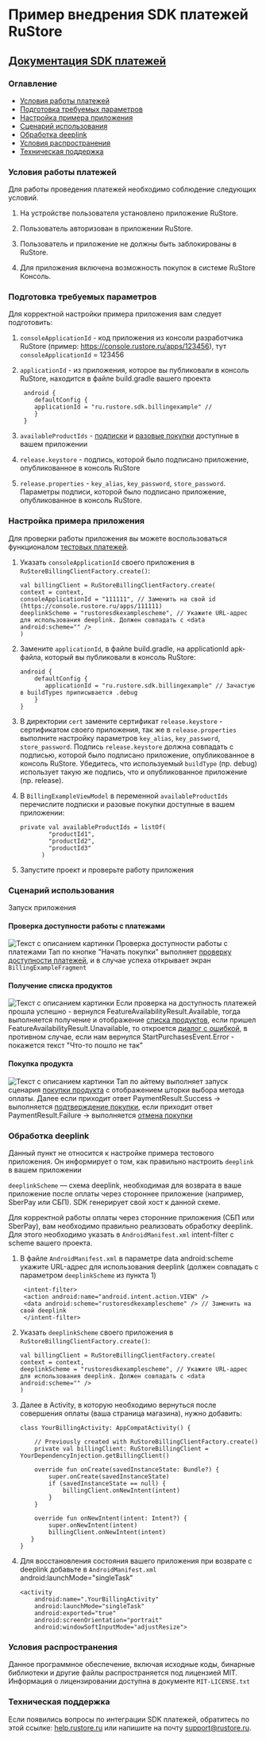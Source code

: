 # Пример внедрения SDK платежей RuStore
## [Документация SDK платежей](https://www.rustore.ru/help/sdk/payments/general)


### Оглавление
- [Условия работы платежей](#Условия-работы-платежей)
- [Подготовка требуемых параметров](#Подготовка-требуемых-параметров)
- [Настройка примера приложения](#Настройка-примера-приложения)
- [Сценарий использования](#Сценарий-использования)
- [Обработка deeplink](#Обработка-deeplink)
- [Условия распространения](#Условия-распространения)
- [Техническая поддержка](#Техническая-поддержка)


### Условия работы платежей
Для работы проведения платежей необходимо соблюдение следующих условий.

1. На устройстве пользователя установлено приложение RuStore.

2. Пользователь авторизован в приложении RuStore.

3. Пользователь и приложение не должны быть заблокированы в RuStore.

4. Для приложения включена возможность покупок в системе RuStore Консоль.


### Подготовка требуемых параметров
Для корректной настройки примера приложения вам следует подготовить:

1. `consoleApplicationId` - код приложения из консоли разработчика RuStore (пример: https://console.rustore.ru/apps/123456), тут `consoleApplicationId` = 123456

2. `applicationId` - из приложения, которое вы публиковали в консоль RuStore, находится в файле build.gradle вашего проекта

   ```
    android {
       defaultConfig {
       applicationId = "ru.rustore.sdk.billingexample" // 
       }
    }
   ```

3. `availableProductIds` - [подписки](https://www.rustore.ru/help/developers/monetization/create-app-subscription/) и [разовые покупки](https://www.rustore.ru/help/developers/monetization/create-paid-product-in-application/) доступные в вашем приложении

4. `release.keystore` - подпись, которой было подписано приложение, опубликованное в консоль RuStore

5. `release.properties` - `key_alias`, `key_password`, `store_password`. Параметры подписи, которой было подписано приложение, опубликованное в консоль RuStore.


###  Настройка примера приложения
Для проверки работы приложения вы можете воспользоваться функционалом [тестовых платежей](https://www.rustore.ru/help/developers/monetization/sandbox).

1. Указать `consoleApplicationId` своего приложения в `RuStoreBillingClientFactory.create()`:

   ```
   val billingClient = RuStoreBillingClientFactory.create(
   context = context,
   consoleApplicationId = "111111", // Заменить на свой id (https://console.rustore.ru/apps/111111)
   deeplinkScheme = "rustoresdkexamplescheme", // Укажите URL-адрес для использования deeplink. Должен совпадать с <data android:scheme="" />
   ) 
   ```

2. Замените `applicationId`, в файле build.gradle, на applicationId apk-файла, который вы публиковали в консоль RuStore:

   ```
   android {
       defaultConfig {
          applicationId = "ru.rustore.sdk.billingexample" // Зачастую в buildTypes приписывается .debug
       }
   }
   ```

3. В директории `cert` замените сертификат `release.keystore` - сертификатом своего приложения, так же в `release.properties` выполните настройку параметров `key_alias`, `key_password`, `store_password`.  Подпись `release.keystore` должна совпадать с подписью, которой было подписано приложение, опубликованное в консоль RuStore. Убедитесь, что используемый `buildType` (пр. debug) использует такую же подпись, что и опубликованное приложение (пр. release).

4. В `BillingExampleViewModel` в переменной `availableProductIds` перечислите подписки и разовые покупки доступные в вашем приложении:

   ```
   private val availableProductIds = listOf(
           "productId1",
           "productId2",
           "productId3"
         )
   ```

5. Запустите проект и проверьте работу приложения


### Сценарий использования
Запуск приложения

#### Проверка доступности работы с платежами
![Текст с описанием картинки](app/src/main/res/drawable/start.png)
Проверка доступности работы с платежами Тап по кнопке "Начать покупки" выполняет [проверку доступности платежей](https://www.rustore.ru/help/sdk/payments/checkpurchasesavailability/), и в случае успеха открывает экран `BillingExampleFragment`

#### Получение списка продуктов
![Текст с описанием картинки](app/src/main/res/drawable/get_products.png)
Если проверка на доступность платежей прошла успешно - вернулся FeatureAvailabilityResult.Available, тогда выполняется получение и отображение [списка продуктов](https://www.rustore.ru/help/sdk/payments/getproducts/),
если пришел FeatureAvailabilityResult.Unavailable, то откроется [диалог с ошибкой](https://www.rustore.ru/help/sdk/payments/error-processing),
в противном случае, если нам вернулся StartPurchasesEvent.Error - покажется текст "Что-то пошло не так"

#### Покупка продукта
![Текст с описанием картинки](app/src/main/res/drawable/purchase.png)
Тап по айтему выполняет запуск сценария [покупки продукта](https://www.rustore.ru/help/sdk/payments/purchaseproduct/) с отображением шторки выбора метода оплаты.
Далее если приходит ответ PaymentResult.Success -> выполняется [подтверждение покупки](https://www.rustore.ru/help/sdk/payments/confirmpurchase/), если приходит ответ PaymentResult.Failure -> выполняется [отмена покупки](https://www.rustore.ru/help/sdk/payments/deletepurchase/)


### Обработка deeplink
Данный пункт не относится к настройке примера тестового приложения. Он информирует о том, как правильно настроить `deeplink` в вашем приложении

`deeplinkScheme` — схема deeplink, необходимая для возврата в ваше приложение после оплаты через стороннее приложение (например, SberPay или СБП). SDK генерирует свой хост к данной схеме.

Для корректной работы оплаты через сторонние приложения (СБП или SberPay), вам необходимо правильно реализовать обработку deeplink. Для этого необходимо указать в `AndroidManifest.xml` intent-filter с scheme вашего проекта.

1. В файле `AndroidManifest.xml` в параметре data android:scheme укажите URL-адрес для использования deeplink (должен совпадать с параметром `deeplinkScheme` из пункта 1)

   ```
    <intent-filter>
    <action android:name="android.intent.action.VIEW" />
    <data android:scheme="rustoresdkexamplescheme" /> // Заменить на свой deeplink
    </intent-filter>
   ```

2. Указать `deeplinkScheme` своего приложения в `RuStoreBillingClientFactory.create()`:

   ```
   val billingClient = RuStoreBillingClientFactory.create(
   context = context,
   deeplinkScheme = "rustoresdkexamplescheme", // Укажите URL-адрес для использования deeplink. Должен совпадать с <data android:scheme="" />
   )
   ```

3. Далее в Activity, в которую необходимо вернуться после совершения оплаты (ваша страница магазина), нужно добавить:

   ```
   class YourBillingActivity: AppCompatActivity() {

       // Previously created with RuStoreBillingClientFactory.create()
       private val billingClient: RuStoreBillingClient = YourDependencyInjection.getBillingClient()

       override fun onCreate(savedInstanceState: Bundle?) {
           super.onCreate(savedInstanceState)
           if (savedInstanceState == null) {
               billingClient.onNewIntent(intent)
           }
       }

       override fun onNewIntent(intent: Intent?) {
           super.onNewIntent(intent)    
           billingClient.onNewIntent(intent)
      }
   } 
   ```

4. Для восстановления состояния вашего приложения при возврате с deeplink добавьте в `AndroidManifest.xml` android:launchMode="singleTask"

   ```
   <activity
       android:name=".YourBillingActivity"
       android:launchMode="singleTask"
       android:exported="true"
       android:screenOrientation="portrait"
       android:windowSoftInputMode="adjustResize">
   ```


### Условия распространения
Данное программное обеспечение, включая исходные коды, бинарные библиотеки и другие файлы распространяется под лицензией MIT. Информация о лицензировании доступна в документе `MIT-LICENSE.txt`


### Техническая поддержка
Если появились вопросы по интеграции SDK платежей, обратитесь по этой ссылке:
[help.rustore.ru](https://help.rustore.ru/) или напишите на почту support@rustore.ru.